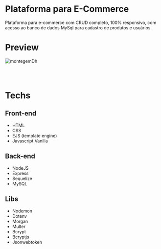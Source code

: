 <div>

# Plataforma para E-Commerce

Plataforma para e-commerce com CRUD completo, 100% responsivo, com acesso ao banco de dados MySql para cadastro de produtos e usuários.
<br>

# Preview
![montegemDh](https://user-images.githubusercontent.com/101880897/187569603-f66abc54-42fd-4503-b428-5d2ec583145f.jpg)

<br>
<br>

# Techs

## Front-end
- HTML
- CSS
- EJS (template engine)
- Javascript Vanilla


## Back-end
- NodeJS
- Express
- Sequelize
- MySQL

## Libs
-   Nodemon
-   Dotenv 
-   Morgan
-   Multer
-   Bcrypt
-   Bcryptjs
-   Jsonwebtoken






